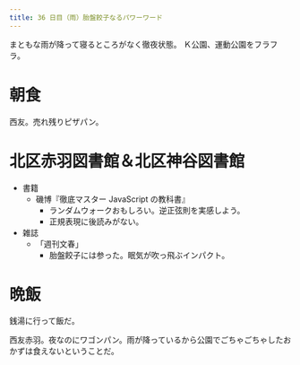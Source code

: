 ```yaml
---
title: 36 日目（雨）胎盤餃子なるパワーワード
---
```


まともな雨が降って寝るところがなく徹夜状態。
Ｋ公園、運動公園をフラフラ。

# 朝食

西友。売れ残りピザパン。

# 北区赤羽図書館＆北区神谷図書館

* 書籍
  * 磯博『徹底マスター JavaScript の教科書』
    * ランダムウォークおもしろい。逆正弦則を実感しよう。
    * 正規表現に後読みがない。
* 雑誌
  * 「週刊文春」
    * 胎盤餃子には参った。眠気が吹っ飛ぶインパクト。

# 晩飯

銭湯に行って飯だ。

西友赤羽。夜なのにワゴンパン。雨が降っているから公園でごちゃごちゃしたおかずは食えないということだ。
